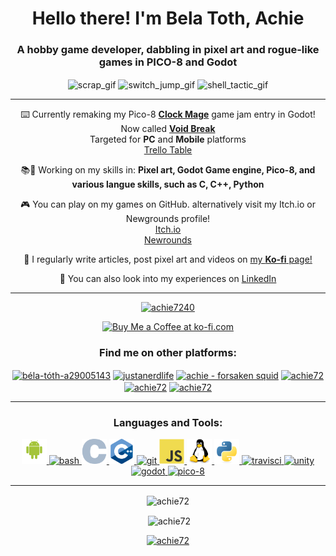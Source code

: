 <h1 align="center">Hello there! I'm Bela Toth, Achie</h1>
<h3 align="center">A hobby game developer, dabbling in pixel art and rogue-like games in PICO-8 and Godot</h3>

<p align="center">
<a target="blank"><img align="center" src="https://img.itch.zone/aW1hZ2UvNjY1MzM3LzM1OTMyMzYuZ2lm/original/B0O1ND.gif" alt="scrap_gif"/></a>
<a target="blank"><img align="center" src="https://img.itch.zone/aW1hZ2UvNTY1NzQwLzI5NzE5MDEuZ2lm/347x500/sG5x6o.gif" alt="switch_jump_gif"/></a>
<a target="blank"><img align="center" src="https://img.itch.zone/aW1hZ2UvNTc1NTIwLzMwMjg1OTQuZ2lm/347x500/KCqz%2B%2B.gif" alt="shell_tactic_gif"/></a>
</p>


---

<p align="center">⌨️ Currently remaking my Pico-8 <a href="https://achie.itch.io/clock-mage"> <b>Clock Mage</b></a> game jam entry in Godot! Now called <a href="https://github.com/Achie72/void-break"> <b>Void Break</b></a><br> Targeted for <b>PC</b> and <b>Mobile</b> platforms <br><a href="https://trello.com/b/ozOvpSJt/clock-mage-remake">Trello Table</a></p>
<p align="center">📚📝 Working on my skills in: <strong>Pixel art, Godot Game engine, Pico-8, and various langue skills, such as C, C++, Python</strong></p>
<p align="center">🎮 You can play on my games on GitHub. alternatively visit my Itch.io or Newgrounds profile!<br><a href="https://achie.itch.io/">Itch.io</a><br><a href="https://achie72.newgrounds.com/">Newrounds</a></p>
<p align="center">📝 I regularly write articles, post pixel art and videos on <a href="https://ko-fi.com/achiegamedev"> my <b>Ko-fi</b> page!</a></p>
<p align="center">📄 You can also look into my experiences on <a href="https://www.linkedin.com/in/b%C3%A9la-t%C3%B3th-a29005143/">LinkedIn</a></p>

---

<p align="center"> <a href="https://twitter.com/achie7240" target="blank"><img src="https://img.shields.io/twitter/follow/achie7240?logo=twitter&style=for-the-badge" alt="achie7240" /></a> </p>


<p align="center"><a href='https://ko-fi.com/L4L81GBPX' target='_blank'><img height='36' style='border:0px;height:36px;' src='https://cdn.ko-fi.com/cdn/kofi5.png?v=2' border='0' alt='Buy Me a Coffee at ko-fi.com' /></a></p>

<h3 align="center">Find me on other platforms:</h3>
<p align="center">
<a href="https://linkedin.com/in/béla-tóth-a29005143" target="blank"><img align="center" src="https://cdn.jsdelivr.net/npm/simple-icons@3.0.1/icons/linkedin.svg" alt="béla-tóth-a29005143" height="30" width="40" /></a>
<a href="https://instagram.com/justanerdlife" target="blank"><img align="center" src="https://cdn.jsdelivr.net/npm/simple-icons@3.0.1/icons/instagram.svg" alt="justanerdlife" height="30" width="40" /></a>
<a href="https://www.youtube.com/c/achie - forsaken squid" target="blank"><img align="center" src="https://cdn.jsdelivr.net/npm/simple-icons@3.0.1/icons/youtube.svg" alt="achie - forsaken squid" height="30" width="40" /></a>
<a href="https://achie.itch.io/" target="blank"><img align="center" src="https://static.itch.io/images/itchio-textless-black.svg" alt="achie72" height="30" width="40" /></a>
<a href="https://achie72.newgrounds.com/" target="blank"><img align="center" src="https://www.newgrounds.com/downloads/designassets/assets/ng_tank.png" alt="achie72" height="30" width="40" /></a>
<a href="https://dev.to/achie72" target="blank"><img align="center" src="https://cdn.jsdelivr.net/npm/simple-icons@3.0.1/icons/dev-dot-to.svg" alt="achie72" height="30" width="40" /></a>
</p>

---

<h3 align="center">Languages and Tools:</h3>
<p align="center"> <a href="https://developer.android.com" target="_blank"> <img src="https://raw.githubusercontent.com/devicons/devicon/master/icons/android/android-original-wordmark.svg" alt="android" width="40" height="40"/> </a> <a href="https://www.gnu.org/software/bash/" target="_blank"> <img src="https://www.vectorlogo.zone/logos/gnu_bash/gnu_bash-icon.svg" alt="bash" width="40" height="40"/> </a> <a href="https://www.cprogramming.com/" target="_blank"> <img src="https://raw.githubusercontent.com/devicons/devicon/master/icons/c/c-original.svg" alt="c" width="40" height="40"/> </a> <a href="https://www.w3schools.com/cpp/" target="_blank"> <img src="https://raw.githubusercontent.com/devicons/devicon/master/icons/cplusplus/cplusplus-original.svg" alt="cplusplus" width="40" height="40"/> </a> <a href="https://git-scm.com/" target="_blank"> <img src="https://www.vectorlogo.zone/logos/git-scm/git-scm-icon.svg" alt="git" width="40" height="40"/> </a> <a href="https://developer.mozilla.org/en-US/docs/Web/JavaScript" target="_blank"> <img src="https://raw.githubusercontent.com/devicons/devicon/master/icons/javascript/javascript-original.svg" alt="javascript" width="40" height="40"/> </a> <a href="https://www.linux.org/" target="_blank"> <img src="https://raw.githubusercontent.com/devicons/devicon/master/icons/linux/linux-original.svg" alt="linux" width="40" height="40"/> </a> <a href="https://www.python.org" target="_blank"> <img src="https://raw.githubusercontent.com/devicons/devicon/master/icons/python/python-original.svg" alt="python" width="40" height="40"/> </a> <a href="https://travis-ci.org" target="_blank"> <img src="https://www.vectorlogo.zone/logos/travis-ci/travis-ci-icon.svg" alt="travisci" width="40" height="40"/> </a> <a href="https://unity.com/" target="_blank"> <img src="https://www.vectorlogo.zone/logos/unity3d/unity3d-icon.svg" alt="unity" width="40" height="40"/> </a> <a href="https://godotengine.org/" target="_blank"> <img src="https://upload.wikimedia.org/wikipedia/commons/6/6a/Godot_icon.svg" alt="godot" width="40" height="40"/> </a> <a href="https://www.lexaloffle.com/pico-8.php" target="_blank"> <img src="https://raw.githubusercontent.com/numixproject/numix-core/a0d24cb237b808f3c7937b088b800ce4edf6d913/icons/square/48/pico-8.svg" alt="pico-8" width="40" height="40"/> </a>  </p>

---


<p align="center"><img align="center" src="https://github-readme-stats.vercel.app/api/top-langs?username=achie72&show_icons=true&locale=en&layout=compact" alt="achie72" /></p>

<p align="center">&nbsp;<img align="center" src="https://github-readme-stats.vercel.app/api?username=achie72&show_icons=true&locale=en" alt="achie72" /></p>

<p align="center"> <a href="https://github.com/ryo-ma/github-profile-trophy"><img src="https://github-profile-trophy.vercel.app/?username=achie72" alt="achie72" /></a> </p>

